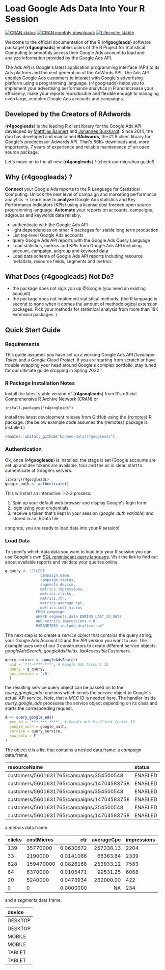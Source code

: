 Load Google Ads Data Into Your R Session
========================================

<!-- badges: start -->
[![CRAN status](https://www.r-pkg.org/badges/version/r4googleads)](https://CRAN.R-project.org/package=r4googleads)
[![CRAN monthly downloads](https://cranlogs.r-pkg.org/badges/r4googleads)](https://cran.r-project.org/package=r4googleads)
[![Lifecycle: stable](https://img.shields.io/badge/lifecycle-stable-brightgreen.svg)](https://lifecycle.r-lib.org/articles/stages.html#stable)
<!-- badges: end -->

Welcome to the official documentation of the R {**r4googleads**} software package!
{**r4googleads**} enables users of the R Project for Statistical Computing to smoothly access their Google Ads account to load and analyze information provided by the Google Ads API.

The Ads API is Google's latest application programming interface (API) to its Ads platform and the next generation of the AdWords API. The Ads API enables Google Ads customers to interact with Google's advertising platform using a programming language. {r4googleads} helps you to implement your advertising performance analytics in R and increase your efficiency, make your reports reproducible and flexible enough to managing even large, complex Google Ads accounts and campaigns.

## Developed by the Creators of RAdwords

{**r4googleads**} is the leading R client library for the Google Ads API developed by [Matthias Bannert](https://github.com/mbannert) and [Johannes Burkhardt](https://github.com/jburkhardt). Since 2014, the duo has developed and maintained **RAdwords**, the #1 R client library for Google's predecessor Adwords API. That's 66K+ downloads and, more importantly, *7* years of experience and reliable maintenance of an open source package. 

Let's move on to the all new {**r4googleads**} ! (check our migration guide!)

## Why {**r4googleads**} ? 

**Connect** your Google Ads reports to the R Language for Statistical Computing. Unlock the next level of campaign and marketing performance analytics -> Learn how to **analyze** Google Ads statistics and Key Performance Indicators (KPIs) using a license cost freeeee open source programming language. **Automate** your reports on accounts, campaigns, adgroups and keywords data reliably.

* authenticate with the Google Ads API
* light dependencies on other R packages for stable long term production 
* List top-level Google Ads accounts
* query Google Ads API reports with the Google Ads Query Language
* Load statistics, metrics and KPIs from Google Ads API including account, campaign, adgroup and keyword data
* Load data schema of Google Ads API reports including resource metadata, resource fields, segments and metrics

## What Does {**r4googleads**} Not Do? 

- the package does not sign you up @Google (you need an existing acocunt) 
- the package does not implement statistical methods. (the R language is second to none when it comes the amount of methodological extension packages. Pick your methods for statistical analysis from more than 18K extension packages. ) 

<!-- 
Add some link to our paid info content here (help with choice of methods statistical analysis)


-->


## Quick Start Guide

### Requirements 

This guide assumes you have set up a working Google Ads API *Developer Token* and a *Google Cloud Project*. 
If you are starting from scratch or have trouble wrapping your head around Google's complex portfolio, stay tuned for 
our ultimate guide dropping in Spring 2022 !

<!--
* Google Cloud Project (client ID, client secret)
* Google Ads MCC (my client center) account
* Google Ads API Developer Token

### Setup Google Cloud Project

How to setup a Google Cloud Project: [Google Cloud Project for Google Ads API](https://developers.google.com/google-ads/api/docs/first-call/oauth-cloud-project)

### Google Ads Developer Token

How to obtain a [Google Ads Developer Token](https://developers.google.com/google-ads/api/docs/first-call/dev-token)?


 -->


### R Package Installation Notes

Install the latest stable version of {**r4googleads**} from R's official Comprehensive R Archive Network (CRAN) or 

```r{eval=FALSE,message=FALSE, warning=FALSE}
install.packages("r4googleads")
```

install the latest development release from GitHub using the [{remotes}](https://cran.r-project.org/web/packages/remotes/index.html) R package. 
(the below example code assumes the {remotes} package is installed.)

```R
remotes::install_github("banboo-data/r4googleads")
```


### Authentication

Ok, once {**r4googleads**} is installed, the stage is set (Google accounts are set up and dev tokens are available, too) and the air is clear, start to authenticate at Google's servers. 

```R
library(r4googleads)
google_auth <- authenticate()
```

This will start an interactive 1-2-3 process:

1. Spin up your default web browser and display Google's login form
2. login using your credentials
3. receive a token that's kept in your session (*google_auth variable*) and stored in an .RData file 

congrats, you are ready to load data into your R session! 

### Load Data

To specify which data data you want to load into your R session you can use Google's own [SQL reminiscant query language](https://developers.google.com/google-ads/api/fields/v9/overview_query_builder). Visit the link to find out about available reports and validate your queries online.

```R
g_query <- "SELECT
                campaign.name, 
                campaign.status,
                segments.device, 
                metrics.impressions,
                metrics.clicks, 
                metrics.ctr,
                metrics.average_cpc, 
                metrics.cost_micros
              FROM campaign
              WHERE segments.date DURING LAST_30_DAYS
              AND metrics.impressions > 0
              PARAMETERS include_drafts=true"
```

The next step is to create a *service object* that contains the query string, your Google Ads Account ID and the API version
you want to use. The example uses one of our 3 constructors to create different service objects: *googleAdsSearch*, *googleAdsFields*,
*listAccessibleCustomers*. 

```R
query_service <- googleAdsSearch(
  aid = '***-****-***', # Google Ads Account ID
  query = g_query,
  api_version = 'v9'
  )
```

the resulting service query object can be passed on to the *query_google_ads* functions which sends the service object to Google's actual 
API service. Note, that a *MCC* ID is needed here. The handler inside *query_google_ads* processes the service object depending on its class and starts the corresponding request. 

```R
d <- query_google_ads(
  mcc_id = '***-***-****', # Google Ads My Client Center ID
  google_auth = google_auth,
  service = query_service,
  raw_data = F
)
```

The object d is a list that contains a nested data.frame: a *campaign* data.frame, 

<table>
 <thead>
  <tr>
   <th style="text-align:left;"> resourceName </th>
   <th style="text-align:left;"> status </th>
   <th style="text-align:left;"> name </th>
  </tr>
 </thead>
<tbody>
  <tr>
   <td style="text-align:left;"> customers/5601631765/campaigns/354500548 </td>
   <td style="text-align:left;"> ENABLED </td>
   <td style="text-align:left;"> Brands </td>
  </tr>
  <tr>
   <td style="text-align:left;"> customers/5601631765/campaigns/14704583758 </td>
   <td style="text-align:left;"> ENABLED </td>
   <td style="text-align:left;"> google_shopping_de </td>
  </tr>
  <tr>
   <td style="text-align:left;"> customers/5601631765/campaigns/354500548 </td>
   <td style="text-align:left;"> ENABLED </td>
   <td style="text-align:left;"> Brands </td>
  </tr>
  <tr>
   <td style="text-align:left;"> customers/5601631765/campaigns/14704583758 </td>
   <td style="text-align:left;"> ENABLED </td>
   <td style="text-align:left;"> google_shopping_de </td>
  </tr>
  <tr>
   <td style="text-align:left;"> customers/5601631765/campaigns/354500548 </td>
   <td style="text-align:left;"> ENABLED </td>
   <td style="text-align:left;"> Brands </td>
  </tr>
  <tr>
   <td style="text-align:left;"> customers/5601631765/campaigns/14704583758 </td>
   <td style="text-align:left;"> ENABLED </td>
   <td style="text-align:left;"> google_shopping_de </td>
  </tr>
</tbody>
</table>

a *metrics* data.frame

<table>
 <thead>
  <tr>
   <th style="text-align:left;"> clicks </th>
   <th style="text-align:left;"> costMicros </th>
   <th style="text-align:right;"> ctr </th>
   <th style="text-align:right;"> averageCpc </th>
   <th style="text-align:left;"> impressions </th>
  </tr>
 </thead>
<tbody>
  <tr>
   <td style="text-align:left;"> 139 </td>
   <td style="text-align:left;"> 35770000 </td>
   <td style="text-align:right;"> 0.0630672 </td>
   <td style="text-align:right;"> 257338.13 </td>
   <td style="text-align:left;"> 2204 </td>
  </tr>
  <tr>
   <td style="text-align:left;"> 33 </td>
   <td style="text-align:left;"> 2190000 </td>
   <td style="text-align:right;"> 0.0141086 </td>
   <td style="text-align:right;"> 66363.64 </td>
   <td style="text-align:left;"> 2339 </td>
  </tr>
  <tr>
   <td style="text-align:left;"> 628 </td>
   <td style="text-align:left;"> 159470000 </td>
   <td style="text-align:right;"> 0.0828168 </td>
   <td style="text-align:right;"> 253933.12 </td>
   <td style="text-align:left;"> 7583 </td>
  </tr>
  <tr>
   <td style="text-align:left;"> 64 </td>
   <td style="text-align:left;"> 6370000 </td>
   <td style="text-align:right;"> 0.0105471 </td>
   <td style="text-align:right;"> 99531.25 </td>
   <td style="text-align:left;"> 6068 </td>
  </tr>
  <tr>
   <td style="text-align:left;"> 20 </td>
   <td style="text-align:left;"> 5240000 </td>
   <td style="text-align:right;"> 0.0473934 </td>
   <td style="text-align:right;"> 262000.00 </td>
   <td style="text-align:left;"> 422 </td>
  </tr>
  <tr>
   <td style="text-align:left;"> 0 </td>
   <td style="text-align:left;"> 0 </td>
   <td style="text-align:right;"> 0.0000000 </td>
   <td style="text-align:right;"> NA </td>
   <td style="text-align:left;"> 234 </td>
  </tr>
</tbody>
</table>


and a *segments* data.frame.


<table>
 <thead>
  <tr>
   <th style="text-align:left;"> device </th>
  </tr>
 </thead>
<tbody>
  <tr>
   <td style="text-align:left;"> DESKTOP </td>
  </tr>
  <tr>
   <td style="text-align:left;"> DESKTOP </td>
  </tr>
  <tr>
   <td style="text-align:left;"> MOBILE </td>
  </tr>
  <tr>
   <td style="text-align:left;"> MOBILE </td>
  </tr>
  <tr>
   <td style="text-align:left;"> TABLET </td>
  </tr>
  <tr>
   <td style="text-align:left;"> TABLET </td>
  </tr>
</tbody>
</table>
















